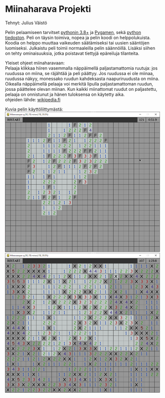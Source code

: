 # Miinaharava Projekti
Tehnyt: Julius Väistö

Pelin pelaamiseen tarvitset [pythonin 3.8+](https://www.python.org/downloads/) ja [Pygamen](https://www.pygame.org/wiki/GettingStarted), sekä [python tiedoston](minesweeper.pyw).
Peli on täysin toimiva, nopea ja pelin koodi on helppolukuista. Koodia on helppo muuttaa vaikeuden säätämiseksi tai uusien sääntöjen luomiseksi. Julkaistu peli toimii normaaleilla pelin säännöillä. Lisäksi siihen on tehty ominaisuuksia, jotka poistavat tiettyjä epäreiluja tilanteita.

Yleiset ohjeet miinaharavaan:  
Pelaaja klikkaa hiiren vasemmalla näppäimellä paljastamattomia ruutuja: jos ruudussa on miina, se räjähtää ja peli päättyy. Jos ruudussa ei ole miinaa, ruudussa näkyy, monessako ruudun kahdeksasta naapuriruudusta on miina. Oikealla näppäimellä pelaaja voi merkitä lipulla paljastamattoman ruudun, jossa päättelee olevan miinan. Kun kaikki miinattomat ruudut on paljastettu, pelaaja on onnistunut ja hänen tuloksensa on käytetty aika.  
ohjeiden lähde: [wikipedia.fi](https://fi.wikipedia.org/wiki/Miinaharava_(peli))

Kuvia pelin käyttöliittymästä:
![](Images/pythonw_2020-05-08_11-18-08.png)
![](Images/pythonw_2020-05-08_11-18-53.png)


